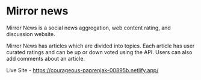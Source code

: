 # Mirror news
Mirror News is a social news aggregation, web content rating, and discussion website.

Mirror News has articles which are divided into topics. Each article has user curated ratings and can be up or down voted using the API. Users can also add comments about an article.

Live Site - https://courageous-paprenjak-00895b.netlify.app/

